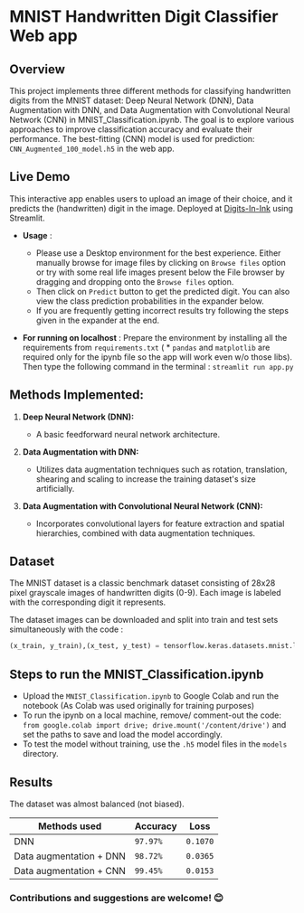 
# MNIST Handwritten Digit Classifier Web app

## Overview
This project implements three different methods for classifying handwritten digits from the MNIST dataset: Deep Neural Network (DNN), Data Augmentation with DNN, and Data Augmentation with Convolutional Neural Network (CNN) in MNIST_Classification.ipynb. The goal is to explore various approaches to improve classification accuracy and evaluate their performance.
The best-fitting (CNN) model is used for prediction: `CNN_Augmented_100_model.h5` in the web app.

## Live Demo
This interactive app enables users to upload an image of their choice, and it predicts the (handwritten) digit in the image. 
Deployed at [Digits-In-Ink](https://digits-in-ink.streamlit.app/) using Streamlit.
- **Usage** : 
   - Please use a Desktop environment for the best experience. Either manually browse for image files by clicking on `Browse files` option or try with some real life images present below the File browser by dragging and dropping onto the `Browse files` option.
   - Then click on `Predict` button to get the predicted digit. You can also view the class prediction probabilities in the expander below.
   - If you are frequently getting incorrect results try following the steps given in the expander at the end.
   
- **For running on localhost** : Prepare the environment by installing all the requirements from `requirements.txt` ( * `pandas` and `matplotlib` are required only for the ipynb file so the app will work even w/o those libs). 
Then type the following command in the terminal : `streamlit run app.py`



## Methods Implemented:

1. **Deep Neural Network (DNN):**
    - A basic feedforward neural network architecture.
   
2. **Data Augmentation with DNN:**
   - Utilizes data augmentation techniques such as rotation, translation, shearing and scaling to increase the training dataset's size artificially.
   
3. **Data Augmentation with Convolutional Neural Network (CNN):**
   - Incorporates convolutional layers for feature extraction and spatial hierarchies, combined with data augmentation techniques.

## Dataset

The MNIST dataset is a classic benchmark dataset consisting of 28x28 pixel grayscale images of handwritten digits (0-9). Each image is labeled with the corresponding digit it represents.

The dataset images can be downloaded and split into train and test sets simultaneously with the code : 
```python 
(x_train, y_train),(x_test, y_test) = tensorflow.keras.datasets.mnist.load_data()
```

## Steps to run the MNIST_Classification.ipynb
- Upload the `MNIST_Classification.ipynb` to Google Colab and run the notebook (As Colab was used originally for training purposes)
- To run the ipynb on a local machine, remove/ comment-out the code: `from google.colab import drive; drive.mount('/content/drive')` and set the paths to save and load the model accordingly.
- To test the model without training, use the `.h5` model files in the `models` directory.

## Results
The dataset was almost balanced (not biased). 

|Methods used              |Accuracy   |Loss      |
|--------------------------|-----------|----------|
|DNN                       |`97.97%`   |`0.1070`  |
|Data augmentation + DNN   |`98.72%`   |`0.0365`  |
|Data augmentation + CNN   |`99.45%`   |`0.0153`  |


### Contributions and suggestions are welcome! 😊

